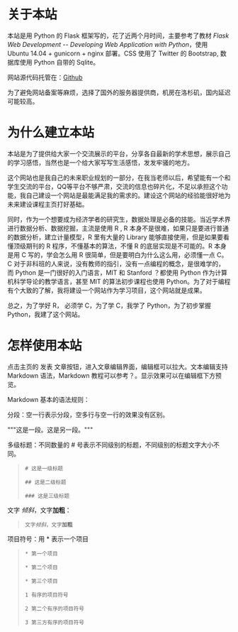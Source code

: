 # 关于本站
本站是用 Python 的 Flask 框架写的，花了近两个月时间，主要参考了教材 *Flask Web Development -- Developing Web Application with Python*，使用 Ubuntu 14.04 + gunicorn + nginx 部署。CSS 使用了 Twitter 的 Bootstrap, 数据库使用 Python 自带的 Sqlite。

网站源代码托管在：[Github](https://github.com/chenzhou06/iiecon)

为了避免网站备案等麻烦，选择了国外的服务器提供商，机房在洛杉矶，国内延迟可能较高。

# 为什么建立本站
本站是为了提供给大家一个交流展示的平台，分享各自最新的学术思想，展示自己的学习感悟，当然也是一个给大家写写生活感悟，发发牢骚的地方。

这个网站也是我自己的未来职业规划的一部分，在我当老师以后，希望能有一个和学生交流的平台，QQ等平台不够严肃，交流的信息也碎片化，不足以承担这个功能，我自己建设一个网站是最能满足我的需求的。建设这个网站的经验能很好地为未来建设课程主页打好基础。

同时，作为一个想要成为经济学者的研究生，数据处理是必备的技能。当近学术界进行数据分析、数据挖掘，主流是使用 R , R 本身不是很难，如果只是要进行普通的数据分析，建立计量模型，R 里有大量的 Library 能够直接使用，但是如果要看懂顶级期刊的 R 程序，不懂基本的算法，不懂 R 的底层实现是不可能的。R 本身是用 C 写的，学会怎么用 R 很简单，但是要明白为什么这么用，必须懂一点 C。C 对于非科班的人来说，没有教师的指引，没有一点编程的概念，是很难学的，而 Python 是一门很好的入门语言，MIT 和 Stanford ？都使用 Python 作为计算机科学导论的教学语言，甚至 MIT 的算法初步课程也使用 Python。为了对于编程有个大致的了解，我将建设一个网站作为学习项目，这个网站就是成果。

总之，为了学好 R， 必须学 C，为了学 C，我学了 Python，为了初步掌握 Python，我建了这个网站。

# 怎样使用本站
点击主页的 发表 文章按钮，进入文章编辑界面，编辑框可以拉大。文本编辑支持 Markdown 语法，Markdown 教程可以参考？。显示效果可以在编辑框下方预览。

Markdown 基本的语法规则：

分段：空一行表示分段，空多行与空一行的效果没有区别。

"""这是一段。这是另一段。"""

多级标题：不同数量的 # 号表示不同级别的标题，不同级别的标题文字大小不同。

><code># 这是一级标题</code>
>
><code>## 这是二级标题</code>
>
><code>### 这是三级标题</code>

文字 *倾斜*，文字**加粗**：

><code>文字*倾斜*，文字**加粗**</code>

项目符号：用 * 表示一个项目

><code>* 第一个项目</code>
>
><code>* 第二个项目</code>
>
><code>* 第三个项目</code>
>
><code>1 有序的项目符号</code>
>
><code>2 第二个有序的项目符号</code>
>
><code>3 第三方有序的项目符号</code>